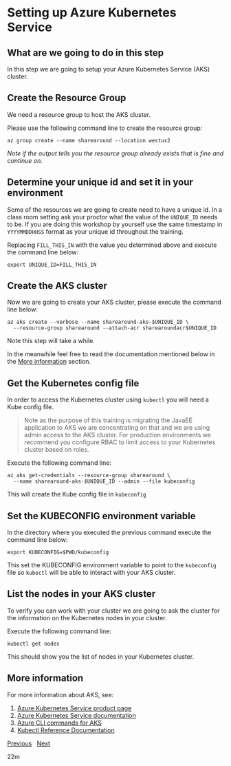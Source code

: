 # Setting up Azure Kubernetes Service

## What are we going to do in this step

In this step we are going to setup your Azure Kubernetes Service (AKS) cluster.

## Create the Resource Group

We need a resource group to host the AKS cluster.

Please use the following command line to create the resource group:

```shell
az group create --name sharearound --location westus2
```

*Note if the output tells you the resource group already exists that is fine and
continue on.*

## Determine your unique id and set it in your environment

Some of the resources we are going to create need to have a unique id. In a class
room setting ask your proctor what the value of the `UNIQUE_ID` needs to be. If
you are doing this workshop by yourself use the same timestamp in `YYYYMMDDHHSS`
format as your unique id throughout the training.

Replacing `FILL_THIS_IN` with the value you determined above and execute the
command line below:

```shell
export UNIQUE_ID=FILL_THIS_IN
```

## Create the AKS cluster

Now we are going to create your AKS cluster, please execute the command line below:

```shell
az aks create --verbose --name sharearound-aks-$UNIQUE_ID \
  --resource-group sharearound --attach-acr sharearoundacr$UNIQUE_ID
```

Note this step will take a while.

In the meanwhile feel free to read the
documentation mentioned below in the [More information](#more-information)
section.

## Get the Kubernetes config file

In order to access the Kubernetes cluster using `kubectl` you will need a Kube config file.

> Note as the purpose of this training is migrating the JavaEE application to
> AKS we are concentrating on that and we are using admin access to the AKS
> cluster. For production environments we recommend you configure RBAC to limit
> access to your Kubernetes cluster based on roles.

Execute the following command line:

```shell
az aks get-credentials --resource-group sharearound \
  --name sharearound-aks-$UNIQUE_ID --admin --file kubeconfig
```

This will create the Kube config file in `kubeconfig`

## Set the KUBECONFIG environment variable

In the directory where you executed the previous command execute the command line
below:

```shell
export KUBECONFIG=$PWD/kubeconfig
```

This set the KUBECONFIG environment variable to point to the `kubeconfig` file
so `kubectl` will be able to interact with your AKS cluster.

## List the nodes in your AKS cluster

To verify you can work with your cluster we are going to ask the cluster for the
information on the Kubernetes nodes in your cluster.

Execute the following command line:

```shell
kubectl get nodes
```

This should show you the list of nodes in your Kubernetes cluster.

## More information

For more information about AKS, see:

1. [Azure Kubernetes Service product page](https://azure.microsoft.com/en-us/services/kubernetes-service/)
1. [Azure Kubernetes Service documentation](https://docs.microsoft.com/en-us/azure/aks/)
1. [Azure CLI commands for AKS](https://docs.microsoft.com/en-us/cli/azure/aks?view=azure-cli-latest)
1. [Kubectl Reference Documentation](https://kubernetes.io/docs/reference/generated/kubectl/kubectl-commands)

[Previous](../02-setting-up-acr/README.md) &nbsp; [Next](../04-migrating-web-pages/README.md)

22m
